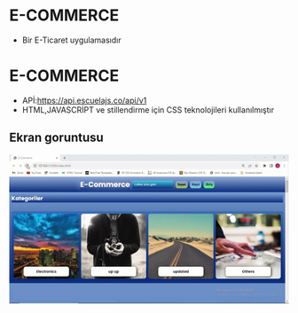 # E-COMMERCE

- Bir E-Ticaret uygulamasıdır

<h1>E-COMMERCE</h1>

- APİ:https://api.escuelajs.co/api/v1
- HTML,JAVASCRİPT ve stillendirme için CSS teknolojileri kullanılmıştır










<h2>Ekran goruntusu</h2>

![](ecommerce.gif)